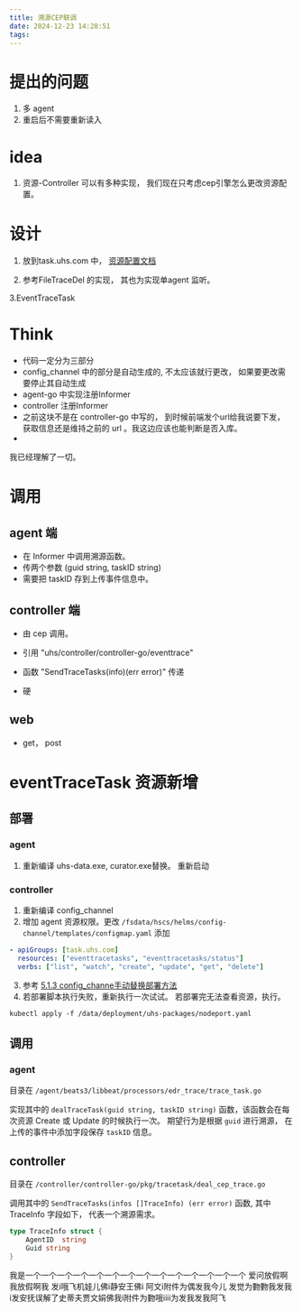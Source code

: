 ```yaml
---
title: 溯源CEP联调
date: 2024-12-23 14:28:51
tags:
---
```

# 提出的问题
1. 多 agent
2. 重启后不需要重新读入


# idea

1. 资源-Controller 可以有多种实现， 我们现在只考虑cep引擎怎么更改资源配置。




# 设计

1. 放到task.uhs.com 中， [资源配置文档](https://doc.weixin.qq.com/smartsheet/s3_AKsAogbwALQeMeOyFjrR36OY3fYGM?scode=AD4AGAfCAAwMRvcO1XAKsAogbwALQ&tab=q979lj&viewId=vukaF8)

2. 参考FileTraceDel 的实现， 其也为实现单agent 监听。

3.EventTraceTask















# Think
- 代码一定分为三部分
- config_channel 中的部分是自动生成的, 不太应该就行更改， 如果要更改需要停止其自动生成
- agent-go 中实现注册Informer
- controller 注册Informer 
- 之前这块不是在 controller-go 中写的， 到时候前端发个url给我说要下发， 获取信息还是维持之前的 url 。我这边应该也能判断是否入库。
-   


我已经理解了一切。

# 调用

## agent 端
- 在 Informer 中调用溯源函数。
- 传两个参数 (guid string, taskID string)
- 需要把 taskID 存到上传事件信息中。

## controller 端
- 由 cep 调用。
- 引用 "uhs/controller/controller-go/eventtrace"
- 函数 "SendTraceTasks(info)(err error)" 传递

- 硬

## web
- get， post


# eventTraceTask 资源新增

## 部署
### agent
1. 重新编译 uhs-data.exe, curator.exe替换。 重新启动
### controller 
1. 重新编译 config_channel 
2. 增加 agent 资源权限。更改 `/fsdata/hscs/helms/config-channel/templates/configmap.yaml`
添加
```yaml
- apiGroups: [task.uhs.com]
  resources: ["eventtracetasks", "eventtracetasks/status"]
  verbs: ["list", "watch", "create", "update", "get", "delete"]
```
3. 参考 [5.1.3 config_channe手动替换部署方法](https://10.100.8.145/pages/viewpage.action?pageId=39157957)
4. 若部署脚本执行失败，重新执行一次试试。 若部署完无法查看资源，执行。
```
kubectl apply -f /data/deployment/uhs-packages/nodeport.yaml
```

## 调用

### agent

目录在 `/agent/beats3/libbeat/processors/edr_trace/trace_task.go`

实现其中的 `dealTraceTask(guid string,
 taskID string)` 函数，该函数会在每次资源 Create 或 Update 的时候执行一次。 期望行为是根据 `guid` 进行溯源， 在上传的事件中添加字段保存 `taskID` 信息。

## controller

目录在 `/controller/controller-go/pkg/tracetask/deal_cep_trace.go`

调用其中的 `SendTraceTasks(infos []TraceInfo) (err error)` 函数, 其中 TraceInfo 字段如下， 代表一个溯源需求。
```go
type TraceInfo struct {
	AgentID  string
    Guid string
}
```
我是一个一个一个一个一个一个一个一个一个一个一个一个一个一个     爱问放假啊我放假啊我   发i哦飞机娃儿佛i静安王佛i   阿文i附件为偶发我今儿  发觉为覅覅我发我i发安抚误解了史蒂夫贾文娟佛我i附件为覅哦iiii为发我发我阿飞
